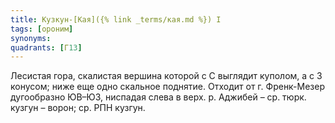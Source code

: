 ```yaml
---
title: Кузкун-[Кая]({% link _terms/кая.md %}) I
tags: [ороним]
synonyms:
quadrants: [Г13]
---
```


Лесистая гора, скалистая вершина которой с С выглядит куполом, а с З конусом;
ниже еще одно скальное поднятие. Отходит от г. Френк-Мезер дугообразно ЮВ–ЮЗ,
ниспадая слева в верх. р. Аджибей – ср. тюрк. кузгун – ворон; ср. РПН кузгун.
